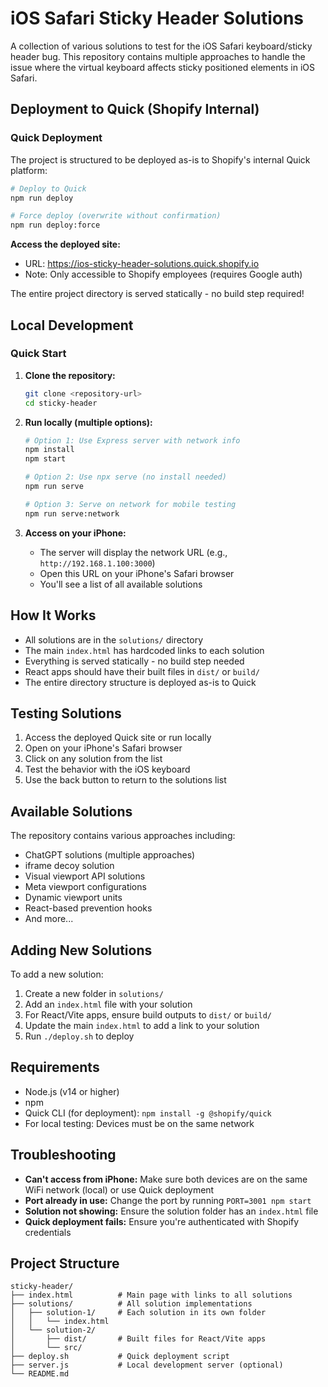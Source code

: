 # iOS Safari Sticky Header Solutions

A collection of various solutions to test for the iOS Safari keyboard/sticky header bug. This repository contains multiple approaches to handle the issue where the virtual keyboard affects sticky positioned elements in iOS Safari.

## Deployment to Quick (Shopify Internal)

### Quick Deployment

The project is structured to be deployed as-is to Shopify's internal Quick platform:

```bash
# Deploy to Quick
npm run deploy

# Force deploy (overwrite without confirmation)
npm run deploy:force
```

**Access the deployed site:**
- URL: https://ios-sticky-header-solutions.quick.shopify.io
- Note: Only accessible to Shopify employees (requires Google auth)

The entire project directory is served statically - no build step required!

## Local Development

### Quick Start

1. **Clone the repository:**
   ```bash
   git clone <repository-url>
   cd sticky-header
   ```

2. **Run locally (multiple options):**
   ```bash
   # Option 1: Use Express server with network info
   npm install
   npm start
   
   # Option 2: Use npx serve (no install needed)
   npm run serve
   
   # Option 3: Serve on network for mobile testing
   npm run serve:network
   ```

3. **Access on your iPhone:**
   - The server will display the network URL (e.g., `http://192.168.1.100:3000`)
   - Open this URL on your iPhone's Safari browser
   - You'll see a list of all available solutions

## How It Works

- All solutions are in the `solutions/` directory
- The main `index.html` has hardcoded links to each solution
- Everything is served statically - no build step needed
- React apps should have their built files in `dist/` or `build/`
- The entire directory structure is deployed as-is to Quick

## Testing Solutions

1. Access the deployed Quick site or run locally
2. Open on your iPhone's Safari browser
3. Click on any solution from the list
4. Test the behavior with the iOS keyboard
5. Use the back button to return to the solutions list

## Available Solutions

The repository contains various approaches including:
- ChatGPT solutions (multiple approaches)
- iframe decoy solution  
- Visual viewport API solutions
- Meta viewport configurations
- Dynamic viewport units
- React-based prevention hooks
- And more...

## Adding New Solutions

To add a new solution:
1. Create a new folder in `solutions/`
2. Add an `index.html` file with your solution
3. For React/Vite apps, ensure build outputs to `dist/` or `build/`
4. Update the main `index.html` to add a link to your solution
5. Run `./deploy.sh` to deploy

## Requirements

- Node.js (v14 or higher)
- npm
- Quick CLI (for deployment): `npm install -g @shopify/quick`
- For local testing: Devices must be on the same network

## Troubleshooting

- **Can't access from iPhone:** Make sure both devices are on the same WiFi network (local) or use Quick deployment
- **Port already in use:** Change the port by running `PORT=3001 npm start`
- **Solution not showing:** Ensure the solution folder has an `index.html` file
- **Quick deployment fails:** Ensure you're authenticated with Shopify credentials

## Project Structure

```
sticky-header/
├── index.html          # Main page with links to all solutions
├── solutions/          # All solution implementations
│   ├── solution-1/     # Each solution in its own folder
│   │   └── index.html
│   └── solution-2/
│       ├── dist/       # Built files for React/Vite apps
│       └── src/
├── deploy.sh           # Quick deployment script
├── server.js           # Local development server (optional)
└── README.md